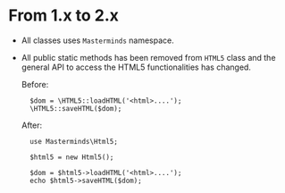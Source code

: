 From 1.x to 2.x
=================

- All classes uses `Masterminds` namespace.
- All public static methods has been removed from `HTML5` class and the general API to access the HTML5 functionalities has changed. 

    Before:
    
        $dom = \HTML5::loadHTML('<html>....');
        \HTML5::saveHTML($dom);
        
    After:

        use Masterminds\Html5;
        
        $html5 = new Html5();
        
        $dom = $html5->loadHTML('<html>....');
        echo $html5->saveHTML($dom);


